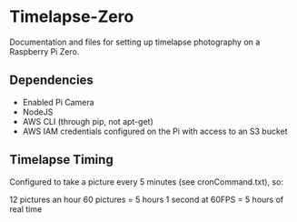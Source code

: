 Timelapse-Zero
========

Documentation and files for setting up timelapse photography on a Raspberry Pi Zero.


Dependencies
------------

- Enabled Pi Camera
- NodeJS
- AWS CLI (through pip, not apt-get)
- AWS IAM credentials configured on the Pi with access to an S3 bucket


Timelapse Timing
----------------

Configured to take a picture every 5 minutes (see cronCommand.txt), so:

12 pictures an hour
60 pictures = 5 hours
1 second at 60FPS = 5 hours of real time
